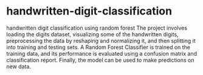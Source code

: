 # handwritten-digit-classification
handwritten digit classification using random forest
The project involves loading the digits dataset, visualizing some of the handwritten digits, preprocessing the data by reshaping and normalizing it, and then splitting it into training and testing sets. A Random Forest Classifier is trained on the training data, and its performance is evaluated using a confusion matrix and classification report. Finally, the model can be used to make predictions on new data.

